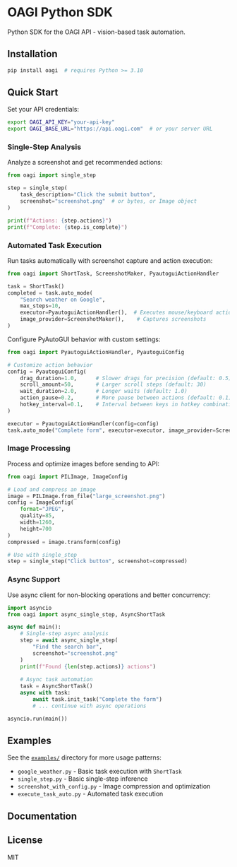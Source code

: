 # OAGI Python SDK

Python SDK for the OAGI API - vision-based task automation.

## Installation

```bash
pip install oagi  # requires Python >= 3.10
```

## Quick Start

Set your API credentials:
```bash
export OAGI_API_KEY="your-api-key"
export OAGI_BASE_URL="https://api.oagi.com"  # or your server URL
```

### Single-Step Analysis

Analyze a screenshot and get recommended actions:

```python
from oagi import single_step

step = single_step(
    task_description="Click the submit button",
    screenshot="screenshot.png"  # or bytes, or Image object
)

print(f"Actions: {step.actions}")
print(f"Complete: {step.is_complete}")
```

### Automated Task Execution

Run tasks automatically with screenshot capture and action execution:

```python
from oagi import ShortTask, ScreenshotMaker, PyautoguiActionHandler

task = ShortTask()
completed = task.auto_mode(
    "Search weather on Google",
    max_steps=10,
    executor=PyautoguiActionHandler(),  # Executes mouse/keyboard actions
    image_provider=ScreenshotMaker(),    # Captures screenshots
)
```

Configure PyAutoGUI behavior with custom settings:

```python
from oagi import PyautoguiActionHandler, PyautoguiConfig

# Customize action behavior
config = PyautoguiConfig(
    drag_duration=1.0,      # Slower drags for precision (default: 0.5)
    scroll_amount=50,       # Larger scroll steps (default: 30)
    wait_duration=2.0,      # Longer waits (default: 1.0)
    action_pause=0.2,       # More pause between actions (default: 0.1)
    hotkey_interval=0.1,    # Interval between keys in hotkey combinations (default: 0.1)
)

executor = PyautoguiActionHandler(config=config)
task.auto_mode("Complete form", executor=executor, image_provider=ScreenshotMaker())
```

### Image Processing

Process and optimize images before sending to API:

```python
from oagi import PILImage, ImageConfig

# Load and compress an image
image = PILImage.from_file("large_screenshot.png")
config = ImageConfig(
    format="JPEG",
    quality=85,
    width=1260,
    height=700
)
compressed = image.transform(config)

# Use with single_step
step = single_step("Click button", screenshot=compressed)
```

### Async Support

Use async client for non-blocking operations and better concurrency:

```python
import asyncio
from oagi import async_single_step, AsyncShortTask

async def main():
    # Single-step async analysis
    step = await async_single_step(
        "Find the search bar",
        screenshot="screenshot.png"
    )
    print(f"Found {len(step.actions)} actions")
    
    # Async task automation
    task = AsyncShortTask()
    async with task:
        await task.init_task("Complete the form")
        # ... continue with async operations

asyncio.run(main())
```

## Examples

See the [`examples/`](examples/) directory for more usage patterns:
- `google_weather.py` - Basic task execution with `ShortTask`
- `single_step.py` - Basic single-step inference
- `screenshot_with_config.py` - Image compression and optimization
- `execute_task_auto.py` - Automated task execution

## Documentation


## License

MIT